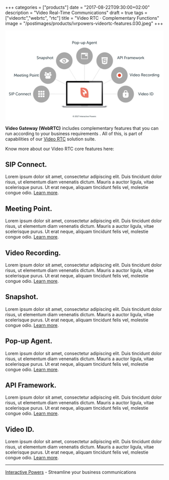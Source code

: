 +++
categories = ["products"]
date = "2017-08-22T09:30:00+02:00"
description = "Video Real-Time Communications"
draft = true
tags = ["videortc","webrtc", "rtc"]
title = "Video RTC · Complementary Functions"
image = "/postimages/products/ivrpowers-videortc-features.030.jpeg"
+++

![VideoRTC Complementary Functions](/postimages/products/ivrpowers-videortc-features.030.jpeg)

**Video Gateway (WebRTC)** includes complementary features that you can run according to your business requirements . All of this, is part of capabilities of our [Video RTC](http://videortc.ivrpowers.com) solution suite.

Know more about our Video RTC core features here:
	
## SIP Connect.
Lorem ipsum dolor sit amet, consectetur adipiscing elit. Duis tincidunt dolor risus, ut elementum diam venenatis dictum. Mauris a auctor ligula, vitae scelerisque purus. Ut erat neque, aliquam tincidunt felis vel, molestie congue odio. [Learn more](http://blog.ivrpowers.com/post/products/video-rtc-video-calling/).

## Meeting Point.
Lorem ipsum dolor sit amet, consectetur adipiscing elit. Duis tincidunt dolor risus, ut elementum diam venenatis dictum. Mauris a auctor ligula, vitae scelerisque purus. Ut erat neque, aliquam tincidunt felis vel, molestie congue odio. [Learn more](http://blog.ivrpowers.com/post/products/video-rtc-voice-calling/).

## Video Recording.
Lorem ipsum dolor sit amet, consectetur adipiscing elit. Duis tincidunt dolor risus, ut elementum diam venenatis dictum. Mauris a auctor ligula, vitae scelerisque purus. Ut erat neque, aliquam tincidunt felis vel, molestie congue odio. [Learn more](http://blog.ivrpowers.com/post/products/video-rtc-voice-calling/).
	
## Snapshot.
Lorem ipsum dolor sit amet, consectetur adipiscing elit. Duis tincidunt dolor risus, ut elementum diam venenatis dictum. Mauris a auctor ligula, vitae scelerisque purus. Ut erat neque, aliquam tincidunt felis vel, molestie congue odio. [Learn more](http://blog.ivrpowers.com/post/products/video-rtc-live-chat/).

## Pop-up Agent.
Lorem ipsum dolor sit amet, consectetur adipiscing elit. Duis tincidunt dolor risus, ut elementum diam venenatis dictum. Mauris a auctor ligula, vitae scelerisque purus. Ut erat neque, aliquam tincidunt felis vel, molestie congue odio. [Learn more](http://blog.ivrpowers.com/post/products/video-rtc-file-sharing/).

## API Framework.
Lorem ipsum dolor sit amet, consectetur adipiscing elit. Duis tincidunt dolor risus, ut elementum diam venenatis dictum. Mauris a auctor ligula, vitae scelerisque purus. Ut erat neque, aliquam tincidunt felis vel, molestie congue odio. [Learn more](http://blog.ivrpowers.com/post/products/video-rtc-screen-sharing/).

## Video ID.
Lorem ipsum dolor sit amet, consectetur adipiscing elit. Duis tincidunt dolor risus, ut elementum diam venenatis dictum. Mauris a auctor ligula, vitae scelerisque purus. Ut erat neque, aliquam tincidunt felis vel, molestie congue odio. [Learn more](http://blog.ivrpowers.com/post/products/video-rtc-screen-sharing/).

---
[Interactive Powers](http://www.ivrpowers.com/) - Streamline your business communications